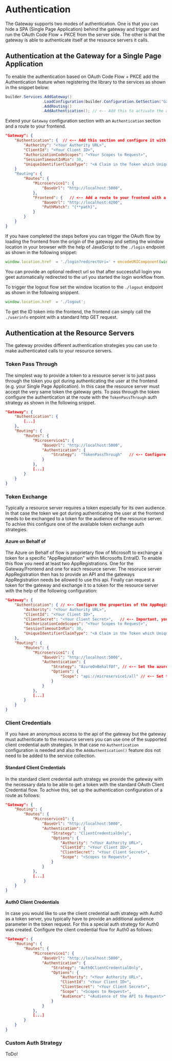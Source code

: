# Authentication

The Gateway supports two modes of authentication. One is that you can hide a SPA (Single Page Application) behind the gateway and trigger and run the OAuth Code Flow + PKCE from the server side. The other is that the gateway is able to authenticate itself at the resource servers it calls. 

## Authentication at the Gateway for a Single Page Application

To enable the authentication based on OAuth Code Flow + PKCE add the Authentication feature when registering the library to the services as shown in the snippet below:

```cs
builder.Services.AddGateway()
                .LoadConfiguration(builder.Configuration.GetSection("Gateway"))
                .AddRouting()
                .AddAuthentication(); // <-- Add this to activate the authentication feature
```

Extend your `Gateway` configuration section with an `Authentication` section and a route to your frontend.

```json
"Gateway": {
    "Authentication": {  // <-- Add this section and configure it with your values
        "Authority": "<Your Authority URL>",
        "ClientId": "<Your Client ID>",
        "AuthorizationCodeScopes": "<Your Scopes to Request>",
        "SessionTimeoutInMin": 30,
        "UniqueIdentifierClaimType": "<A Claim in the Token which Uniquely Identifes the User>"
    }
    "Routing": {
        "Routes": {
            "Microservice1": {
                "BaseUrl": "http://localhost:5000",
            },
            "Frontend": {   // <-- Add a route to your frontend with a 'PathMatch' to activate the reverse proxy for this route
                "BaseUrl": "http://localhost:4200",
                "PathMatch": "{**path}",
            }
        }
    }
}
```

If you have completed the steps before you can trigger the OAuth flow by loading the frontend from the origin of the gateway and setting the window location in your browser with the help of JavaScript to the `./login` endpoint as shown in the following snippet:

```js
window.location.href  = './login?redirectUri=' + encodeURIComponent(window.origin);
```

You can provide an optional redirect url so that after successfull login you geet automatically redirected to the url you started the login workflow from.

To trigger the logout flow set the window location to the `./logout` endpoint as shown in the following snippent. 

```js
window.location.href  = './logout';
```

To get the ID token into the frontend, the frontend can simply call the `./userinfo` enpoint with a standard http GET request.

## Authentication at the Resource Servers

The gateway provides different authentication strategies you can use to make authenticated calls to your resource servers.

### Token Pass Through

The simplest way to provide a token to a resource server is to just pass through the token you got during authenticating the user at the frontend (e.g. your Single Page Application). In this case the resource server must accept the very same token the gateway gets. To pass through the token configure the authentication at the route with the `TokenPassThrough` auth strategy as shown in the following snippet.

```json
"Gateway": {
    "Authentication": {
        [...]
    },
    "Routing": {
        "Routes": {
            "Microservice1": {
                "BaseUrl": "http://localhost:5000",
                "Authentication": {
                    "Strategy":  "TokenPassThrough"   // <-- Configure the TokenPassThrough auth strategy
                }
            },
            [...]
        }
    }
}
```

### Token Exchange

Typically a resource server requires a token especially for its own audience. In that case the token we got during authenticating the user at the frontend needs to be exchanged to a token for the audience of the resource server. To achive this configure one of the available token exchange auth strategies. 

#### Azure on Behalf of

The Azure on Behalf of flow is proprietary flow of Microsoft to exchange a token for a specific "AppRegistration" within Microsofts EntraID. To enable this flow you need at least two AppRegistrations. One for the Gateway/Frontend and one for each resource server. The resoruce server AppRegistration then has to provide an API and the gateways AppRegistration needs be allowed to use this api. Finally can request a token for the gateway and exchange it to a token for the resource server with the help of the following configuration:

```json
"Gateway": {
    "Authentication": { // <-- Configure the properties of the AppRegistration for the gateway here
        "Authority": "<Your Authority URL>",
        "ClientId": "<Your Client ID>",
        "ClientSecret": "<Your Client Secret>",   // <-- Important, you need a client secret here to make the token exchange work
        "AuthorizationCodeScopes": "<Your Scopes to Request>",
        "SessionTimeoutInMin": 30,
        "UniqueIdentifierClaimType": "<A Claim in the Token which Uniquely Identifes the User>"
    },
    "Routing": {
        "Routes": {
            "Microservice1": {
                "BaseUrl": "http://localhost:5000",
                "Authentication": {
                    "Strategy": "AzureOnBehalfOf", // <-- Set the azure on behalf of auth strategy
                    "Options": {
                        "Scope": "api://microservice1/all" // <-- Set the scope of the api you want to request
                    }
                }
            },
            [...]
        }
    }
}
```

### Client Credentials

If you have an anonymous access to the api of the gateway but the gateway must authenticate to the resource servers you can use one of the supported client credential auth strategies. In that case no `Authentication` configuration is needed and also the `AddAuthentication()` feature dos not need to be added to the service collection. 

#### Standard Client Credentials

In the standard client credential auth strategy we provide the gateway with the necessary data to be able to get a token with the standard OAuth Client Credential flow. To achive this, set up the authentication configuration of a route as follows: 

```json
"Gateway": {
    "Routing": {
        "Routes": {
            "Microservice1": {
                "BaseUrl": "http://localhost:5000",
                "Authentication": {
                    "Strategy": "ClientCredentialOnly",
                    "Options": {
                        "Authority": "<Your Authority URL>",
                        "ClientId": "<Your Client ID>",
                        "ClientSecret": "<Your Client Secret>",
                        "Scope": "<Scopes to Request>",
                    }
                }
            },
            [...]
        }
    }
}
```

#### Auth0 Client Credentials

In case you would like to use the client credential auth strategy with Auth0 as a token server, you typically have to provide an additional audience parameter in the token request. For this a special auth strategy for Auth0 was created. Configure the client credential flow for Auth0 as follows:

```json
"Gateway": {
    "Routing": {
        "Routes": {
            "Microservice1": {
                "BaseUrl": "http://localhost:5000",
                "Authentication": {
                    "Strategy": "Auth0ClientCredentialOnly",
                    "Options": {
                        "Authority": "<Your Authority URL>",
                        "ClientId": "<Your Client ID>",
                        "ClientSecret": "<Your Client Secret>",
                        "Scope": "<Scopes to Request>",
                        "Audience": "<Audience of the API to Request>" // <-- This additional parameter is needed by Auth0
                    }
                }
            },
            [...]
        }
    }
}
```

### Custom Auth Strategy

ToDo!